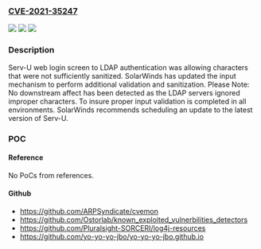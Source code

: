 ### [CVE-2021-35247](https://cve.mitre.org/cgi-bin/cvename.cgi?name=CVE-2021-35247)
![](https://img.shields.io/static/v1?label=Product&message=Serv-U&color=blue)
![](https://img.shields.io/static/v1?label=Version&message=15.2.5%20and%20previous%20versions%20%3C%2015.3%20&color=brighgreen)
![](https://img.shields.io/static/v1?label=Vulnerability&message=CWE-20%20Improper%20Input%20Validation&color=brighgreen)

### Description

Serv-U web login screen to LDAP authentication was allowing characters that were not sufficiently sanitized. SolarWinds has updated the input mechanism to perform additional validation and sanitization. Please Note: No downstream affect has been detected as the LDAP servers ignored improper characters. To insure proper input validation is completed in all environments. SolarWinds recommends scheduling an update to the latest version of Serv-U.

### POC

#### Reference
No PoCs from references.

#### Github
- https://github.com/ARPSyndicate/cvemon
- https://github.com/Ostorlab/known_exploited_vulnerbilities_detectors
- https://github.com/Pluralsight-SORCERI/log4j-resources
- https://github.com/yo-yo-yo-jbo/yo-yo-yo-jbo.github.io

